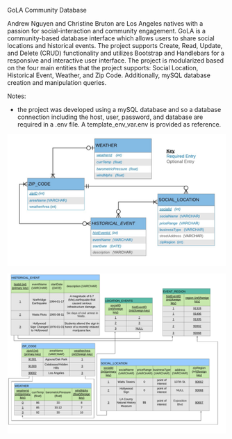 GoLA Community Database

Andrew Nguyen and Christine Bruton are Los Angeles natives with a passion for social-interaction and community engagement. GoLA is a community-based database interface which allows users to share social locations and historical events. The project supports Create, Read, Update, and Delete (CRUD) functionality and utilizes Bootstrap and Handlebars for a responsive and interactive user interface. The project is modularized based on the four main entities that the project supports: Social Location, Historical Event, Weather, and Zip Code. Additionally, mySQL database creation and manipulation queries. 

Notes:
- the project was developed using a mySQL database and so a database connection including the host, user, password, and database are required in a .env file. A template_env_var.env is provided as reference.

![Screenshot](database_schema_1.jpg)

![Screenshot](database_schema_2.png)